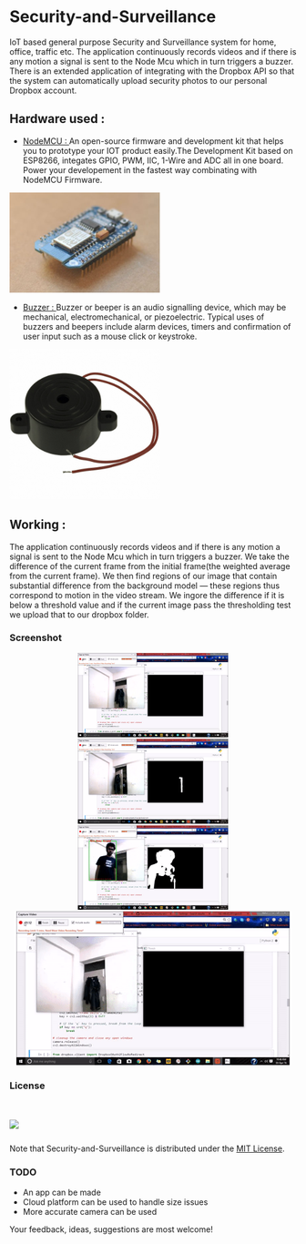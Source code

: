 # Security-and-Surveillance
IoT based general purpose Security and Surveillance system for home, office, traffic etc.
The application continuously records videos and if there is any motion a signal is sent to the Node Mcu which in turn triggers a buzzer. There is an extended application of integrating with the Dropbox API so that the system can automatically upload security photos to our personal Dropbox account.

## Hardware used : 

* [NodeMCU : ](https://github.com/nodemcu/nodemcu-firmware)
An open-source firmware and development kit that helps you to prototype your IOT product easily.The Development Kit based on ESP8266, integates GPIO, PWM, IIC, 1-Wire and ADC all in one board. Power your developement in the fastest way combinating with NodeMCU Firmware.

<img src="https://github.com/RatulGhosh/Temperature_monitoring_system/blob/master/images/c1s.jpg_450x300.jpg" width="264"/>

* [Buzzer : ](https://en.wikipedia.org/wiki/Buzzer)
 Buzzer or beeper is an audio signalling device, which may be mechanical, electromechanical, or piezoelectric. Typical uses of buzzers and beepers include alarm devices, timers and confirmation of user input such as a mouse click or keystroke.

<img src="https://raw.githubusercontent.com/RatulGhosh/Security-and-Surveillance/master/images/buzzer.jpg" width="264" />



## Working : 
The application continuously records videos and if there is any motion a signal is sent to the Node Mcu which in turn triggers a buzzer. We take the difference of the current frame from the initial frame(the weighted average from the current frame). We then find regions of our image that contain substantial difference from the background model — these regions thus correspond to motion in the video stream. We ingore the difference if it is below a threshold value and if the current image pass the thresholding test we upload that to our dropbox folder.


### Screenshot

<p align="center">
  <img src="https://raw.githubusercontent.com/RatulGhosh/Security-and-Surveillance/master/images/vlcsnap-2016-04-03-10h56m53s340.png" width="264" alt="Screenshot"/>
  <img src="https://raw.githubusercontent.com/RatulGhosh/Security-and-Surveillance/master/images/vlcsnap-2016-04-03-10h56m54s280.png" width="264" alt="Screenshot"/>
  <img src="https://raw.githubusercontent.com/RatulGhosh/Security-and-Surveillance/master/images/vlcsnap-2016-04-03-10h57m03s146.png" width="264" alt="Screenshot"/>
 <img src="https://raw.githubusercontent.com/RatulGhosh/Security-and-Surveillance/master/images/giphy.gif"  alt="Screenshot"/> 
  
</p>




### License
# <img src="https://img.shields.io/badge/license-MIT-blue.svg?style=flat" width="80" />
Note that Security-and-Surveillance is distributed under the [MIT License](http://opensource.org/licenses/MIT).

### TODO
* An app can be made 
* Cloud platform can be used to handle size issues
* More accurate camera can be used


Your feedback, ideas, suggestions are most welcome!
